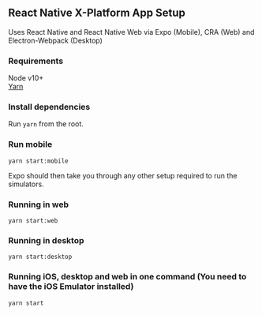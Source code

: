 ## React Native X-Platform App Setup

Uses React Native and React Native Web via Expo (Mobile), CRA (Web) and Electron-Webpack (Desktop)

### Requirements

Node v10+  
[Yarn](https://yarnpkg.com/en/docs/install#mac-stable)

### Install dependencies

Run `yarn` from the root.

### Run mobile

`yarn start:mobile`

Expo should then take you through any other setup required to run the simulators.

### Running in web

`yarn start:web`


### Running in desktop

`yarn start:desktop`


### Running iOS, desktop and web in one command (You need to have the iOS Emulator installed)

`yarn start`